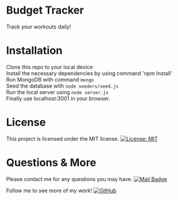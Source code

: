# Budget Tracker
Track your workouts daily!


# Installation
Clone this repo to your local device
<br>
Install the necessary dependencies by using command 'npm Install'
<br>
Run MongoDB with command `mongo`
<br>
Seed the database with `node seeders/seed.js`
<br>
Run the local server using `node server.js`
<br>
Finally use localhost:3001 in your browser.


# License
This project is licensed under the MIT license. 
[![License: MIT](https://img.shields.io/badge/license-MIT-blue.svg)](https://opensource.org/licenses/MIT)


# Questions & More
Please contact me for any questions you may have.
[![Mail Badge](https://img.shields.io/badge/-vin.richitelli-c0392b?style=flat&labelColor=c0392b&logo=gmail&logoColor=white)](mailto:vin.richitelli@gmail.com)

Follow me to see more of my work!
[![GitHub](https://img.shields.io/github/followers/vinrich10?style=social)](https://github.com/vinrich10)
